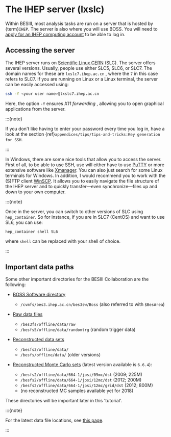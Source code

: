 <!-- cspell:ignore randomtrg Xmanager -->

# The IHEP server (lxslc)

Within BESIII, most analysis tasks are run on a server that is hosted by
{term}`IHEP`. The server is also where you will use BOSS. You will need to
[apply for an IHEP computing account](https://docbes3.ihep.ac.cn/~offlinesoftware/index.php/Lxslc_account_application)
to be able to log in.

## Accessing the server

The IHEP server runs on
[Scientific Linux CERN](https://linux.web.cern.ch/linux/scientific.shtml)
(SLC). The server offers several versions. Usually, people use either SLC5,
SLC6, or SLC7. The domain names for these are `lxslc7.ihep.ac.cn` , where the
`7` in this case refers to SLC7. If you are running on Linux or a Linux
terminal, the server can be easily accessed using:

```bash
ssh -Y <your user name>@lxslc7.ihep.ac.cn
```

Here, the option `-Y` ensures _X11 forwarding_ , allowing you to open graphical
applications from the server.

:::{note}

If you don't like having to enter your password every time you log in, have a
look at the section
{ref}`appendices/tips/tips-and-tricks:Key generation for SSH`.

:::

In Windows, there are some nice tools that allow you to access the server.
First of all, to be able to use SSH, use will either have to use
[PuTTY](https://www.putty.org/) or more extensive software like
[Xmanager](https://www.netsarang.com/en/xmanager/). You can also just search
for some Linux terminals for Windows. In addition, I would recommend you to
work with the (S)FTP client [WinSCP](https://winscp.net/eng/index.php). It
allows you to easily navigate the file structure of the IHEP server and to
quickly transfer―even synchronize―files up and down to your own computer.

:::{note}

Once in the server, you can switch to other versions of SLC using
`hep_container`. So for instance, if you are in SLC7 (CentOS) and want to use
SL6, you can use:

```shell
hep_container shell SL6
```

where `shell` can be replaced with your shell of choice.

:::

## Important data paths

Some other important directories for the BESIII Collaboration are the
following:

- [BOSS Software directory](https://docbes3.ihep.ac.cn/~offlinesoftware/index.php/How_to_setup_BOSS_environment_on_lxslc)

  - `/cvmfs/bes3.ihep.ac.cn/bes3sw/Boss` (also referred to with `$BesArea`)

- [Raw data files](https://docbes3.ihep.ac.cn/~offlinesoftware/index.php/Raw_Data)

  - `/bes3fs/offline/data/raw`
  - `/besfs5/offline/data/randomtrg` (random trigger data)

- [Reconstructed data sets](https://docbes3.ihep.ac.cn/~offlinesoftware/index.php/Production)

  - `/besfs3/offline/data/`
  - `/besfs/offline/data/` (older versions)

- [Reconstructed Monte Carlo sets](https://docbes3.ihep.ac.cn/~offlinesoftware/index.php/Jpsi_data)
  (latest version available is `6.6.4`):

  - `/besfs2/offline/data/664-1/jpsi/09mc/dst` (2009; 225M)
  - `/besfs2/offline/data/664-1/jpsi/12mc/dst` (2012; 200M)
  - `/besfs2/offline/data/664-1/jpsi/12mc/grid/dst` (2012; 800M)
  - (no reconstructed MC samples available yet for 2018)

These directories will be important later in this 'tutorial'.

:::{note}

For the latest data file locations, see
[this page](https://docbes3.ihep.ac.cn/~offlinesoftware/index.php/Production).

:::

